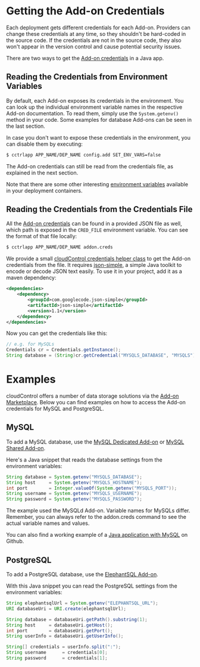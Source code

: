 # Getting the Add-on Credentials

Each deployment gets different credentials for each Add-on. Providers can
change these credentials at any time, so they shouldn't be hard-coded in the
source code. If the credentials are not in the source code, they also won't
appear in the version control and cause potential security issues.

There are two ways to get the [Add-on credentials] in a Java app.

## Reading the Credentials from Environment Variables

By default, each Add-on exposes its credentials in the environment. You can
look up the individual environment variable names in the respective Add-on
documentation. To read them, simply use the `System.getenv()` method in your code.
Some examples for database Add-ons can be seen in the last section.

In case you don't want to expose these credentials in the environment, you can
disable them by executing:
~~~bash
$ cctrlapp APP_NAME/DEP_NAME config.add SET_ENV_VARS=false
~~~

The Add-on credentials can still be read from the credentials file, as explained in the next section.

Note that there are some other interesting [environment variables]
available in your deployment containers.

## Reading the Credentials from the Credentials File

All the [Add-on credentials] can be found in a provided JSON file as well, which path
is exposed in the `CRED_FILE` environment variable. You can see the format of that file locally:

~~~bash
$ cctrlapp APP_NAME/DEP_NAME addon.creds
~~~

We provide a small [cloudControl credentials helper class] to get the Add-on credentials from the file.
It requires [json-simple], a simple Java toolkit to encode or decode JSON text easily.
To use it in your project, add it as a maven dependency:
~~~xml
<dependencies>
    <dependency>
        <groupId>com.googlecode.json-simple</groupId>
        <artifactId>json-simple</artifactId>
        <version>1.1</version>
    </dependency>
</dependencies>
~~~

Now you can get the credentials like this:
~~~java
// e.g. for MySQLs
Credentials cr = Credentials.getInstance();
String database = (String)cr.getCredential("MYSQLS_DATABASE", "MYSQLS");
~~~

# Examples

cloudControl offers a number of data storage solutions via the [Add-on Marketplace].
Below you can find examples on how to access the Add-on
credentials for MySQL and PostgreSQL.

## MySQL
To add a MySQL database, use the [MySQL Dedicated Add-on] or [MySQL Shared Add-on].

Here's a Java snippet that reads the database settings from the environment variables:
~~~java
String database = System.getenv("MYSQLS_DATABASE");
String host 	= System.getenv("MYSQLS_HOSTNAME");
int port 		= Integer.valueOf(System.getenv("MYSQLS_PORT"));
String username = System.getenv("MYSQLS_USERNAME");
String password = System.getenv("MYSQLS_PASSWORD");
~~~
The example used the MySQLd Add-on. Variable names for MySQLs differ. Remember, you can always refer to the addon.creds command to see the actual variable names and values.

You can also find a working example of a [Java application with MySQL] on Github.

## PostgreSQL

To add a PostgreSQL database, use the [ElephantSQL Add-on].

With this Java snippet you can read the PostgreSQL settings from the environment variables:
~~~java
String elephantsqlUrl = System.getenv("ELEPHANTSQL_URL");
URI databaseUri = URI.create(elephantsqlUrl);

String database = databaseUri.getPath().substring(1);
String host 	= databaseUri.getHost();
int port 		= databaseUri.getPort();
String userInfo = databaseUri.getUserInfo();

String[] credentials = userInfo.split(":");
String username 	 = credentials[0];
String password 	 = credentials[1];
~~~

[Java application with MySQL]: https://github.com/cloudControl/java-mysql-example-app
[Add-on Marketplace]: https://www.cloudcontrol.com/add-ons/?c=1
[environment variables]: https://www.cloudcontrol.com/dev-center/platform-documentation#environment-variables
[Add-on credentials]: https://www.cloudcontrol.com/dev-center/platform-documentation#add-on-credentials
[cred-env-vars]: https://www.cloudcontrol.com/dev-center/platform-documentation#enabling/disabling-credentials-environment-variables
[json-simple]: http://code.google.com/p/json-simple/
[cloudControl credentials helper class]: https://gist.github.com/b350762c61fcc069b427
[MySQL Dedicated Add-on]: https://www.cloudcontrol.com/add-ons/mysqld
[MySQL Shared Add-on]: https://www.cloudcontrol.com/add-ons/mysqls
[ElephantSQL Add-on]: https://www.cloudcontrol.com/add-ons/elephantsql

